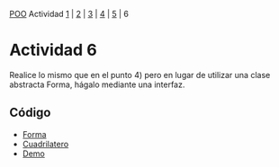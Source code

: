 [POO](POO.md) Actividad [1](ACTIVIDAD1.md) | [2](ACTIVIDAD2.md) | [3](ACTIVIDAD3.md) | [4](ACTIVIDAD4.md) | [5](ACTIVIDAD5.md) | 6
# Actividad 6
Realice lo mismo que en el punto 4) pero en lugar de utilizar una clase abstracta Forma, 
hágalo mediante una interfaz.
## Código
* [Forma](TP1-POO/src/main/java/actividad6/Forma.java)
* [Cuadrilatero](TP1-POO/src/main/java/actividad6/Cuadrilatero.java)
* [Demo](TP1-POO/src/main/java/actividad6/Demo.java)

